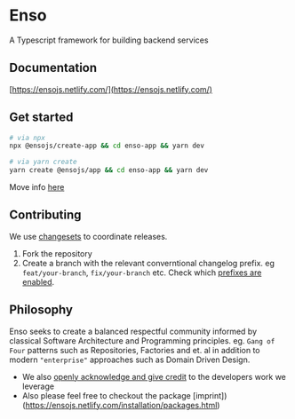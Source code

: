 # Enso

A Typescript framework for building backend services

## Documentation

[https://ensojs.netlify.com/](https://ensojs.netlify.com/)

## Get started

```bash
# via npx
npx @ensojs/create-app && cd enso-app && yarn dev

# via yarn create
yarn create @ensojs/app && cd enso-app && yarn dev
```

Move info [here](https://ensojs.netlify.com/installation/quickstart.html)

## Contributing

We use [changesets](https://github.com/atlassian/changesets) to coordinate releases.

1. Fork the repository
2. Create a branch with the relevant converntional changelog prefix. eg `feat/your-branch`, `fix/your-branch` etc. Check which [prefixes are enabled](./package.json).


## Philosophy

Enso seeks to create a balanced respectful community informed by classical Software Architecture and Programming principles. eg. `Gang of Four` patterns such as Repositories, Factories and et. al in addition to modern `"enterprise"` approaches such as Domain Driven Design.

- We also [openly acknowledge and give credit](CREDITS.md) to the developers work we leverage
- Also please feel free to checkout the package [imprint])(<https://ensojs.netlify.com/installation/packages.html>)
